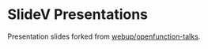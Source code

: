 # SlideV Presentations
Presentation slides forked from [webup/openfunction-talks](https://github.com/kevinmichaelchen/openfunction-talks).